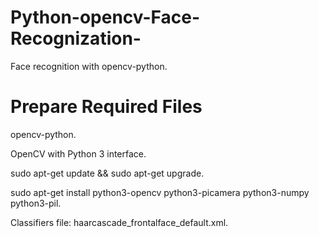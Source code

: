 # Python-opencv-Face-Recognization-
Face recognition with opencv-python.

# Prepare Required Files
opencv-python.

OpenCV with Python 3 interface.

sudo apt-get update && sudo apt-get upgrade.

sudo apt-get install python3-opencv python3-picamera python3-numpy python3-pil.

Classifiers file: haarcascade_frontalface_default.xml.


